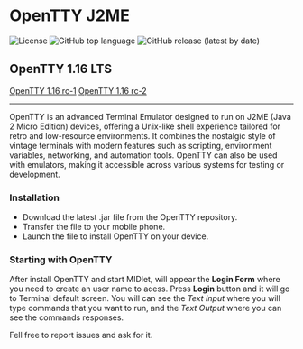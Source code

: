 # OpenTTY J2ME
![License](https://img.shields.io/badge/License-MIT-blue.svg) ![GitHub top language](https://img.shields.io/github/languages/top/mrlima4095/OpenTTY-J2ME) ![GitHub release (latest by date)](https://img.shields.io/github/v/release/mrlima4095/OpenTTY-J2ME)

## OpenTTY 1.16 LTS

[OpenTTY 1.16 rc-1](http://opentty.xyz/repo/dist/1.16/rc1.jar)
[OpenTTY 1.16 rc-2](http://opentty.xyz/repo/dist/1.16/rc2.jar)

---

OpenTTY is an advanced Terminal Emulator designed to run on J2ME (Java 2 Micro Edition) devices, offering a Unix-like shell experience tailored for retro and low-resource environments. It combines the nostalgic style of vintage terminals with modern features such as scripting, environment variables, networking, and automation tools. OpenTTY can also be used with emulators, making it accessible across various systems for testing or development. 

### Installation

- Download the latest .jar file from the OpenTTY repository.
- Transfer the file to your mobile phone.
- Launch the file to install OpenTTY on your device.

### Starting with OpenTTY 

After install OpenTTY and start MIDlet, will appear the **Login Form** where you need to create an user name to acess. Press **Login** button and it will go to Terminal default screen. You will can see the _Text Input_ where you will type commands that you want to run, and the _Text Output_ where you can see the commands responses.

Fell free to report issues and ask for it.
